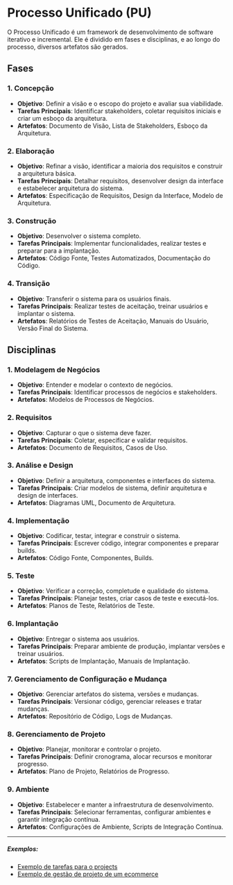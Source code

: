 # Processo Unificado (PU)

O Processo Unificado é um framework de desenvolvimento de software iterativo e incremental. Ele é dividido em fases e disciplinas, e ao longo do processo, diversos artefatos são gerados.

## Fases

### 1. Concepção
- **Objetivo**: Definir a visão e o escopo do projeto e avaliar sua viabilidade.
- **Tarefas Principais**: Identificar stakeholders, coletar requisitos iniciais e criar um esboço da arquitetura.
- **Artefatos**: Documento de Visão, Lista de Stakeholders, Esboço da Arquitetura.

### 2. Elaboração 
- **Objetivo**: Refinar a visão, identificar a maioria dos requisitos e construir a arquitetura básica.
- **Tarefas Principais**: Detalhar requisitos, desenvolver design da interface e estabelecer arquitetura do sistema.
- **Artefatos**: Especificação de Requisitos, Design da Interface, Modelo de Arquitetura.

### 3. Construção
- **Objetivo**: Desenvolver o sistema completo.
- **Tarefas Principais**: Implementar funcionalidades, realizar testes e preparar para a implantação.
- **Artefatos**: Código Fonte, Testes Automatizados, Documentação do Código.

### 4. Transição
- **Objetivo**: Transferir o sistema para os usuários finais.
- **Tarefas Principais**: Realizar testes de aceitação, treinar usuários e implantar o sistema.
- **Artefatos**: Relatórios de Testes de Aceitação, Manuais do Usuário, Versão Final do Sistema.

## Disciplinas

### 1. Modelagem de Negócios
- **Objetivo**: Entender e modelar o contexto de negócios.
- **Tarefas Principais**: Identificar processos de negócios e stakeholders.
- **Artefatos**: Modelos de Processos de Negócios.

### 2. Requisitos
- **Objetivo**: Capturar o que o sistema deve fazer.
- **Tarefas Principais**: Coletar, especificar e validar requisitos.
- **Artefatos**: Documento de Requisitos, Casos de Uso.

### 3. Análise e Design
- **Objetivo**: Definir a arquitetura, componentes e interfaces do sistema.
- **Tarefas Principais**: Criar modelos de sistema, definir arquitetura e design de interfaces.
- **Artefatos**: Diagramas UML, Documento de Arquitetura.

### 4. Implementação
- **Objetivo**: Codificar, testar, integrar e construir o sistema.
- **Tarefas Principais**: Escrever código, integrar componentes e preparar builds.
- **Artefatos**: Código Fonte, Componentes, Builds.

### 5. Teste
- **Objetivo**: Verificar a correção, completude e qualidade do sistema.
- **Tarefas Principais**: Planejar testes, criar casos de teste e executá-los.
- **Artefatos**: Planos de Teste, Relatórios de Teste.

### 6. Implantação
- **Objetivo**: Entregar o sistema aos usuários.
- **Tarefas Principais**: Preparar ambiente de produção, implantar versões e treinar usuários.
- **Artefatos**: Scripts de Implantação, Manuais de Implantação.

### 7. Gerenciamento de Configuração e Mudança
- **Objetivo**: Gerenciar artefatos do sistema, versões e mudanças.
- **Tarefas Principais**: Versionar código, gerenciar releases e tratar mudanças.
- **Artefatos**: Repositório de Código, Logs de Mudanças.

### 8. Gerenciamento de Projeto
- **Objetivo**: Planejar, monitorar e controlar o projeto.
- **Tarefas Principais**: Definir cronograma, alocar recursos e monitorar progresso.
- **Artefatos**: Plano de Projeto, Relatórios de Progresso.

### 9. Ambiente
- **Objetivo**: Estabelecer e manter a infraestrutura de desenvolvimento.
- **Tarefas Principais**: Selecionar ferramentas, configurar ambientes e garantir integração contínua.
- **Artefatos**: Configurações de Ambiente, Scripts de Integração Contínua.

---

##### Exemplos:

* [Exemplo de tarefas para o projects](exemplo_tarefas_projects.md)
* [Exemplo de gestão de projeto de um ecommerce](exemplo_gestao_ecommerce.md)

